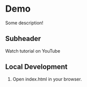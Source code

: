 # Demo 

Some description!

## Subheader 

Watch tutorial on YouTube

## Local Development 

1. Open index.html in your browser.